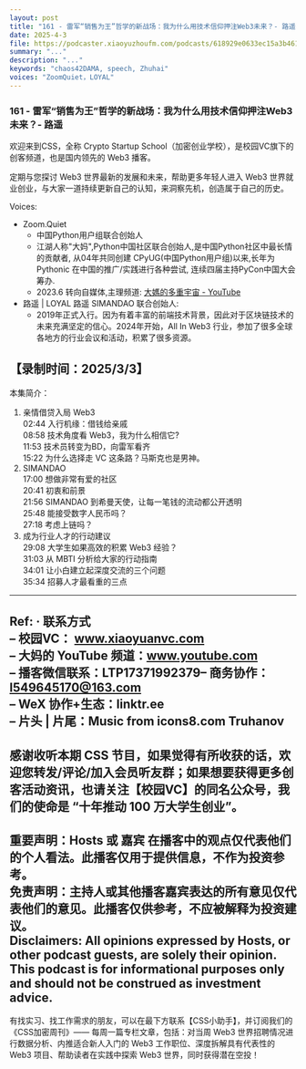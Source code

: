 ```yaml
---
layout: post
title: "161 - 雷军“销售为王”哲学的新战场：我为什么用技术信仰押注Web3未来？- 路遥"
date: 2025-4-3 
file: https://podcaster.xiaoyuzhoufm.com/podcasts/618929e0633ec15a3b46145e/67ede709f9578163d6b317b7/episode?type=null
summary: "..."
description: "..."
keywords: "chaos42DAMA, speech, Zhuhai"
voices: "ZoomQuiet，LOYAL"
---
```


### 161 - 雷军“销售为王”哲学的新战场：我为什么用技术信仰押注Web3未来？- 路遥

欢迎来到CSS，全称 Crypto Startup School（加密创业学校），是校园VC旗下的创客频道，也是国内领先的 Web3 播客。  

定期与您探讨 Web3 世界最新的发展和未来，帮助更多年轻人进入 Web3 世界就业创业，与大家一道持续更新自己的认知，来洞察先机，创造属于自己的历史。  

Voices:

- Zoom.Quiet
    + 中国Python用户组联合创始人
    + 江湖人称"大妈",Python中国社区联合创始人,是中国Python社区中最长情的贡献者, 从04年共同创建 CPyUG(中国Python用户组)以来,长年为 Pythonic 在中国的推广/实践进行各种尝试, 连续四届主持PyCon中国大会筹办. 
    + 2023.6 转向自媒体,主理频道: [大媽的多重宇宙 - YouTube](https://www.youtube.com/@Chaos42DAMA)
- 路遥 | LOYAL 路遥 SIMANDAO 联合创始人:
    + 2019年正式入行。因为有着丰富的前端技术背景，因此对于区块链技术的未来充满坚定的信心。2024年开始，All In Web3 行业，参加了很多全球各地方的行业会议和活动，积累了很多资源。

【录制时间：2025/3/3】
---------------------------------------------------
本集简介：  
1. 亲情借贷入局 Web3  
02:44 入行机缘：借钱给亲戚  
08:58 技术角度看 Web3，我为什么相信它?  
11:53 技术员转变为BD，向雷军看齐  
15:22 为什么选择走 VC 这条路？马斯克也是男神。  
2. SIMANDAO  
17:00 想做非常有爱的社区  
20:41 初衷和前景  
21:56 SIMANDAO 到希曼天使，让每一笔钱的流动都公开透明  
25:48 能接受数字人民币吗？  
27:18 考虑上链吗？  
3. 成为行业人才的行动建议  
29:08 大学生如果高效的积累 Web3 经验？  
31:03 从 MBTI 分析给大家的行动指南  
34:01 让小白建立起深度交流的三个问题  
35:34 招募人才最看重的三点  
---------------------------------------------------  
Ref:
· 联系方式  
– 校园VC： www.xiaoyuanvc.com   
– 大妈的 YouTube 频道：www.youtube.com   
– 播客微信联系：LTP17371992379– 商务协作：l549645170@163.com  
– WeX 协作+生态：linktr.ee  
– 片头 | 片尾：Music from icons8.com Truhanov  
---------------------------------------------------  
感谢收听本期 CSS 节目，如果觉得有所收获的话，欢迎您转发/评论/加入会员听友群；如果想要获得更多创客活动资讯，也请关注【校园VC】的同名公众号，我们的使命是 “十年推动 100 万大学生创业”。  
---------------------------------------------------  
重要声明：Hosts 或 嘉宾 在播客中的观点仅代表他们的个人看法。此播客仅用于提供信息，不作为投资参考。  
免责声明：主持人或其他播客嘉宾表达的所有意见仅代表他们的意见。此播客仅供参考，不应被解释为投资建议。  
Disclaimers: All opinions expressed by Hosts, or other podcast guests, are solely their opinion. This podcast is for informational purposes only and should not be construed as investment advice.  
---------------------------------------------------  
有找实习、找工作需求的朋友，可以在最下方联系【CSS小助手】，并订阅我们的《CSS加密周刊》—— 每周一篇专栏文章，包括：对当周 Web3 世界招聘情况进行数据分析、内推适合新人入门的 Web3 工作职位、深度拆解具有代表性的 Web3 项目、帮助读者在实践中探索 Web3 世界，同时获得潜在空投！

